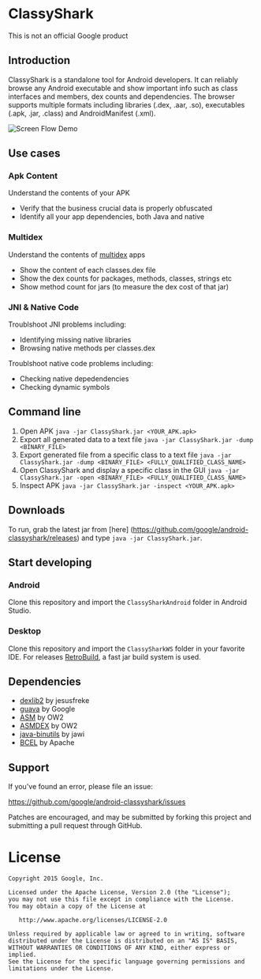 # ClassyShark

This is not an official Google product

## Introduction

ClassyShark is a standalone tool for Android developers. It can reliably browse any Android executable and show important info such as class interfaces and members, dex counts and dependencies. The browser supports multiple formats including libraries (.dex, .aar, .so), executables (.apk, .jar, .class) and AndroidManifest (.xml).

![Screen Flow Demo](https://github.com/google/android-classyshark/blob/master/Resources/Intro.png)

## Use cases

### Apk Content
Understand the contents of your APK

* Verify that the business crucial data is properly obfuscated
* Identify all your app dependencies, both Java and native

### Multidex
Understand the contents of [multidex](http://developer.android.com/tools/building/multidex.html) apps

* Show the content of each classes.dex file
* Show the dex counts for packages, methods, classes, strings etc
* Show method count for jars (to measure the dex cost of that jar)

### JNI & Native Code
Troublshoot JNI problems including: 

* Identifying missing native libraries
* Browsing native methods per classes.dex

Troublshoot native code problems including:
* Checking native depedendencies 
* Checking dynamic symbols


## Command line 
1. Open APK `java -jar ClassyShark.jar <YOUR_APK.apk>`
2. Export all generated data to a text file
`java -jar ClassyShark.jar -dump <BINARY_FILE>`
3. Export generated file from a specific class to a text file
`java -jar ClassyShark.jar -dump <BINARY_FILE> <FULLY_QUALIFIED_CLASS_NAME>`
4. Open ClassyShark and display a specific class in the GUI
`java -jar ClassyShark.jar -open <BINARY_FILE> <FULLY_QUALIFIED_CLASS_NAME>`
5. Inspect APK
`java -jar ClassyShark.jar -inspect <YOUR_APK.apk>`

## Downloads

To run, grab the latest jar from [here] (https://github.com/google/android-classyshark/releases)
and type `java -jar ClassyShark.jar`.

## Start developing
### Android

Clone this repository and import the `ClassySharkAndroid` folder in Android Studio.

### Desktop

Clone this repository and import the `ClassySharkWS` folder in your favorite IDE. For releases  [RetroBuild](https://github.com/borisf/RetroBuild), a fast jar build system is used.

## Dependencies
* [dexlib2](https://github.com/JesusFreke/smali/tree/master/dexlib2) by jesusfreke
* [guava](https://github.com/google/guava) by Google
* [ASM](http://asm.ow2.org/) by OW2
* [ASMDEX](http://asm.ow2.org/asmdex-index.html) by OW2
* [java-binutils](https://github.com/jawi/java-binutils) by jawi
* [BCEL](https://commons.apache.org/proper/commons-bcel) by Apache

## Support
If you've found an error, please file an issue:

https://github.com/google/android-classyshark/issues

Patches are encouraged, and may be submitted by forking this project and
submitting a pull request through GitHub.

License
=======

    Copyright 2015 Google, Inc.

    Licensed under the Apache License, Version 2.0 (the "License");
    you may not use this file except in compliance with the License.
    You may obtain a copy of the License at

       http://www.apache.org/licenses/LICENSE-2.0

    Unless required by applicable law or agreed to in writing, software
    distributed under the License is distributed on an "AS IS" BASIS,
    WITHOUT WARRANTIES OR CONDITIONS OF ANY KIND, either express or implied.
    See the License for the specific language governing permissions and
    limitations under the License.



